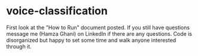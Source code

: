 # voice-classification
First look at the "How to Run" document posted. If you still have questions message me (Hamza Ghani) on LinkedIn if there are any questions. Code is disorganized but happy to set some time and walk anyone interested through it. 
